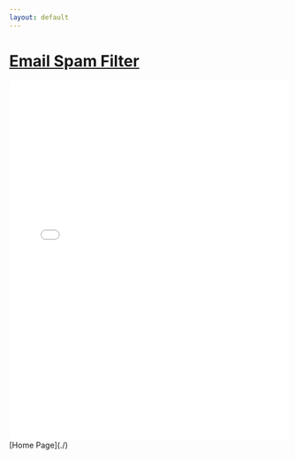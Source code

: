 ```yaml
---
layout: default
---
```


# <u>Email Spam Filter</u>

<iframe src="Documents/N0940282_Report.pdf" width="100%" height="650px" frameborder="0"></iframe>
[Home Page](./)
